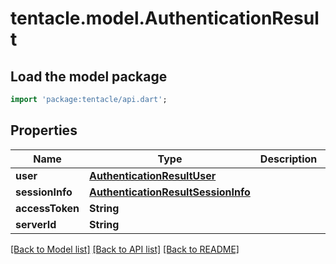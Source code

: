 # tentacle.model.AuthenticationResult

## Load the model package
```dart
import 'package:tentacle/api.dart';
```

## Properties
Name | Type | Description | Notes
------------ | ------------- | ------------- | -------------
**user** | [**AuthenticationResultUser**](AuthenticationResultUser.md) |  | [optional] 
**sessionInfo** | [**AuthenticationResultSessionInfo**](AuthenticationResultSessionInfo.md) |  | [optional] 
**accessToken** | **String** |  | [optional] 
**serverId** | **String** |  | [optional] 

[[Back to Model list]](../README.md#documentation-for-models) [[Back to API list]](../README.md#documentation-for-api-endpoints) [[Back to README]](../README.md)


